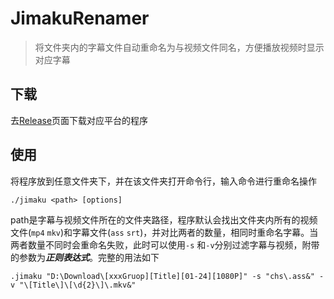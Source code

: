 # JimakuRenamer
> 将文件夹内的字幕文件自动重命名为与视频文件同名，方便播放视频时显示对应字幕

## 下载
去[Release](https://github.com/aniki-16x16/JimakuRenamer/releases)页面下载对应平台的程序

## 使用
将程序放到任意文件夹下，并在该文件夹打开命令行，输入命令进行重命名操作

`./jimaku <path> [options]`

path是字幕与视频文件所在的文件夹路径，程序默认会找出文件夹内所有的视频文件(`mp4` `mkv`)和字幕文件(`ass` `srt`)，并对比两者的数量，相同时重命名字幕。当两者数量不同时会重命名失败，此时可以使用`-s`
和`-v`分别过滤字幕与视频，附带的参数为***正则表达式***。完整的用法如下

`.jimaku "D:\Download\[xxxGruop][Title][01-24][1080P]" -s "chs\.ass&" -v "\[Title\]\[\d{2}\]\.mkv&"`
